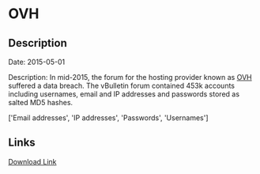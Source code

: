 # OVH

## Description

Date: 2015-05-01

Description:
In mid-2015, the forum for the hosting provider known as <a href="https://www.ovh.com" target="_blank" rel="noopener">OVH</a> suffered a data breach. The vBulletin forum contained 453k accounts including usernames, email and IP addresses and passwords stored as salted MD5 hashes.


['Email addresses', 'IP addresses', 'Passwords', 'Usernames']

## Links

[Download Link](https://link-to.net/1229997/978.7928516322545/dynamic/?r=aHR0cHM6Ly93d3cubWVkaWFmaXJlLmNvbS92aWV3L3c0VXBwUm9GU3FQejFvTy9vdmguY29tL2ZpbGU=)